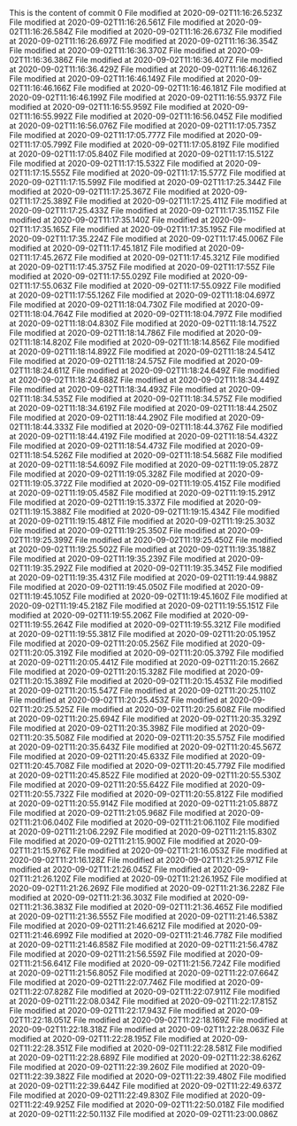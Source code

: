This is the content of commit 0
File modified at 2020-09-02T11:16:26.523Z
File modified at 2020-09-02T11:16:26.561Z
File modified at 2020-09-02T11:16:26.584Z
File modified at 2020-09-02T11:16:26.673Z
File modified at 2020-09-02T11:16:26.697Z
File modified at 2020-09-02T11:16:36.354Z
File modified at 2020-09-02T11:16:36.370Z
File modified at 2020-09-02T11:16:36.386Z
File modified at 2020-09-02T11:16:36.407Z
File modified at 2020-09-02T11:16:36.429Z
File modified at 2020-09-02T11:16:46.126Z
File modified at 2020-09-02T11:16:46.149Z
File modified at 2020-09-02T11:16:46.166Z
File modified at 2020-09-02T11:16:46.181Z
File modified at 2020-09-02T11:16:46.199Z
File modified at 2020-09-02T11:16:55.937Z
File modified at 2020-09-02T11:16:55.959Z
File modified at 2020-09-02T11:16:55.992Z
File modified at 2020-09-02T11:16:56.045Z
File modified at 2020-09-02T11:16:56.076Z
File modified at 2020-09-02T11:17:05.735Z
File modified at 2020-09-02T11:17:05.777Z
File modified at 2020-09-02T11:17:05.799Z
File modified at 2020-09-02T11:17:05.819Z
File modified at 2020-09-02T11:17:05.840Z
File modified at 2020-09-02T11:17:15.512Z
File modified at 2020-09-02T11:17:15.532Z
File modified at 2020-09-02T11:17:15.555Z
File modified at 2020-09-02T11:17:15.577Z
File modified at 2020-09-02T11:17:15.599Z
File modified at 2020-09-02T11:17:25.344Z
File modified at 2020-09-02T11:17:25.367Z
File modified at 2020-09-02T11:17:25.389Z
File modified at 2020-09-02T11:17:25.411Z
File modified at 2020-09-02T11:17:25.433Z
File modified at 2020-09-02T11:17:35.115Z
File modified at 2020-09-02T11:17:35.140Z
File modified at 2020-09-02T11:17:35.165Z
File modified at 2020-09-02T11:17:35.195Z
File modified at 2020-09-02T11:17:35.224Z
File modified at 2020-09-02T11:17:45.006Z
File modified at 2020-09-02T11:17:45.181Z
File modified at 2020-09-02T11:17:45.267Z
File modified at 2020-09-02T11:17:45.321Z
File modified at 2020-09-02T11:17:45.375Z
File modified at 2020-09-02T11:17:55Z
File modified at 2020-09-02T11:17:55.029Z
File modified at 2020-09-02T11:17:55.063Z
File modified at 2020-09-02T11:17:55.092Z
File modified at 2020-09-02T11:17:55.126Z
File modified at 2020-09-02T11:18:04.697Z
File modified at 2020-09-02T11:18:04.730Z
File modified at 2020-09-02T11:18:04.764Z
File modified at 2020-09-02T11:18:04.797Z
File modified at 2020-09-02T11:18:04.830Z
File modified at 2020-09-02T11:18:14.752Z
File modified at 2020-09-02T11:18:14.786Z
File modified at 2020-09-02T11:18:14.820Z
File modified at 2020-09-02T11:18:14.856Z
File modified at 2020-09-02T11:18:14.892Z
File modified at 2020-09-02T11:18:24.541Z
File modified at 2020-09-02T11:18:24.575Z
File modified at 2020-09-02T11:18:24.611Z
File modified at 2020-09-02T11:18:24.649Z
File modified at 2020-09-02T11:18:24.688Z
File modified at 2020-09-02T11:18:34.449Z
File modified at 2020-09-02T11:18:34.493Z
File modified at 2020-09-02T11:18:34.535Z
File modified at 2020-09-02T11:18:34.575Z
File modified at 2020-09-02T11:18:34.619Z
File modified at 2020-09-02T11:18:44.250Z
File modified at 2020-09-02T11:18:44.290Z
File modified at 2020-09-02T11:18:44.333Z
File modified at 2020-09-02T11:18:44.376Z
File modified at 2020-09-02T11:18:44.419Z
File modified at 2020-09-02T11:18:54.432Z
File modified at 2020-09-02T11:18:54.473Z
File modified at 2020-09-02T11:18:54.526Z
File modified at 2020-09-02T11:18:54.568Z
File modified at 2020-09-02T11:18:54.609Z
File modified at 2020-09-02T11:19:05.287Z
File modified at 2020-09-02T11:19:05.328Z
File modified at 2020-09-02T11:19:05.372Z
File modified at 2020-09-02T11:19:05.415Z
File modified at 2020-09-02T11:19:05.458Z
File modified at 2020-09-02T11:19:15.291Z
File modified at 2020-09-02T11:19:15.337Z
File modified at 2020-09-02T11:19:15.388Z
File modified at 2020-09-02T11:19:15.434Z
File modified at 2020-09-02T11:19:15.481Z
File modified at 2020-09-02T11:19:25.303Z
File modified at 2020-09-02T11:19:25.350Z
File modified at 2020-09-02T11:19:25.399Z
File modified at 2020-09-02T11:19:25.450Z
File modified at 2020-09-02T11:19:25.502Z
File modified at 2020-09-02T11:19:35.188Z
File modified at 2020-09-02T11:19:35.239Z
File modified at 2020-09-02T11:19:35.292Z
File modified at 2020-09-02T11:19:35.345Z
File modified at 2020-09-02T11:19:35.431Z
File modified at 2020-09-02T11:19:44.988Z
File modified at 2020-09-02T11:19:45.050Z
File modified at 2020-09-02T11:19:45.105Z
File modified at 2020-09-02T11:19:45.160Z
File modified at 2020-09-02T11:19:45.218Z
File modified at 2020-09-02T11:19:55.151Z
File modified at 2020-09-02T11:19:55.206Z
File modified at 2020-09-02T11:19:55.264Z
File modified at 2020-09-02T11:19:55.321Z
File modified at 2020-09-02T11:19:55.381Z
File modified at 2020-09-02T11:20:05.195Z
File modified at 2020-09-02T11:20:05.256Z
File modified at 2020-09-02T11:20:05.319Z
File modified at 2020-09-02T11:20:05.379Z
File modified at 2020-09-02T11:20:05.441Z
File modified at 2020-09-02T11:20:15.266Z
File modified at 2020-09-02T11:20:15.328Z
File modified at 2020-09-02T11:20:15.389Z
File modified at 2020-09-02T11:20:15.453Z
File modified at 2020-09-02T11:20:15.547Z
File modified at 2020-09-02T11:20:25.110Z
File modified at 2020-09-02T11:20:25.453Z
File modified at 2020-09-02T11:20:25.525Z
File modified at 2020-09-02T11:20:25.608Z
File modified at 2020-09-02T11:20:25.694Z
File modified at 2020-09-02T11:20:35.329Z
File modified at 2020-09-02T11:20:35.398Z
File modified at 2020-09-02T11:20:35.508Z
File modified at 2020-09-02T11:20:35.575Z
File modified at 2020-09-02T11:20:35.643Z
File modified at 2020-09-02T11:20:45.567Z
File modified at 2020-09-02T11:20:45.633Z
File modified at 2020-09-02T11:20:45.708Z
File modified at 2020-09-02T11:20:45.779Z
File modified at 2020-09-02T11:20:45.852Z
File modified at 2020-09-02T11:20:55.530Z
File modified at 2020-09-02T11:20:55.642Z
File modified at 2020-09-02T11:20:55.732Z
File modified at 2020-09-02T11:20:55.812Z
File modified at 2020-09-02T11:20:55.914Z
File modified at 2020-09-02T11:21:05.887Z
File modified at 2020-09-02T11:21:05.968Z
File modified at 2020-09-02T11:21:06.040Z
File modified at 2020-09-02T11:21:06.110Z
File modified at 2020-09-02T11:21:06.229Z
File modified at 2020-09-02T11:21:15.830Z
File modified at 2020-09-02T11:21:15.900Z
File modified at 2020-09-02T11:21:15.976Z
File modified at 2020-09-02T11:21:16.053Z
File modified at 2020-09-02T11:21:16.128Z
File modified at 2020-09-02T11:21:25.971Z
File modified at 2020-09-02T11:21:26.045Z
File modified at 2020-09-02T11:21:26.120Z
File modified at 2020-09-02T11:21:26.195Z
File modified at 2020-09-02T11:21:26.269Z
File modified at 2020-09-02T11:21:36.228Z
File modified at 2020-09-02T11:21:36.303Z
File modified at 2020-09-02T11:21:36.383Z
File modified at 2020-09-02T11:21:36.465Z
File modified at 2020-09-02T11:21:36.555Z
File modified at 2020-09-02T11:21:46.538Z
File modified at 2020-09-02T11:21:46.621Z
File modified at 2020-09-02T11:21:46.699Z
File modified at 2020-09-02T11:21:46.778Z
File modified at 2020-09-02T11:21:46.858Z
File modified at 2020-09-02T11:21:56.478Z
File modified at 2020-09-02T11:21:56.559Z
File modified at 2020-09-02T11:21:56.641Z
File modified at 2020-09-02T11:21:56.724Z
File modified at 2020-09-02T11:21:56.805Z
File modified at 2020-09-02T11:22:07.664Z
File modified at 2020-09-02T11:22:07.746Z
File modified at 2020-09-02T11:22:07.828Z
File modified at 2020-09-02T11:22:07.911Z
File modified at 2020-09-02T11:22:08.034Z
File modified at 2020-09-02T11:22:17.815Z
File modified at 2020-09-02T11:22:17.943Z
File modified at 2020-09-02T11:22:18.051Z
File modified at 2020-09-02T11:22:18.169Z
File modified at 2020-09-02T11:22:18.318Z
File modified at 2020-09-02T11:22:28.063Z
File modified at 2020-09-02T11:22:28.195Z
File modified at 2020-09-02T11:22:28.351Z
File modified at 2020-09-02T11:22:28.581Z
File modified at 2020-09-02T11:22:28.689Z
File modified at 2020-09-02T11:22:38.626Z
File modified at 2020-09-02T11:22:39.260Z
File modified at 2020-09-02T11:22:39.382Z
File modified at 2020-09-02T11:22:39.480Z
File modified at 2020-09-02T11:22:39.644Z
File modified at 2020-09-02T11:22:49.637Z
File modified at 2020-09-02T11:22:49.830Z
File modified at 2020-09-02T11:22:49.925Z
File modified at 2020-09-02T11:22:50.018Z
File modified at 2020-09-02T11:22:50.113Z
File modified at 2020-09-02T11:23:00.086Z